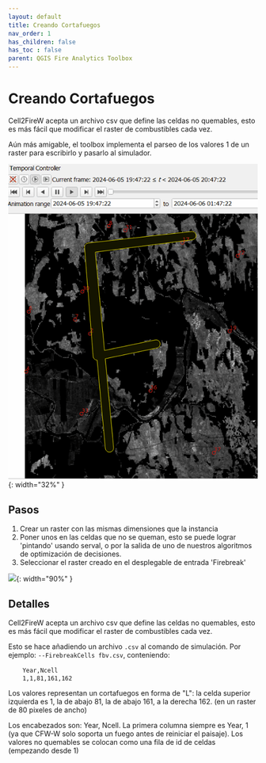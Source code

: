 ```yaml
---
layout: default
title: Creando Cortafuegos
nav_order: 1
has_children: false
has_toc : false
parent: QGIS Fire Analytics Toolbox
---
```

# Creando Cortafuegos

Cell2FireW acepta un archivo csv que define las celdas no quemables, esto es más fácil que modificar el raster de combustibles cada vez.

Aún más amigable, el toolbox implementa el parseo de los valores 1 de un raster para escribirlo y pasarlo al simulador.

![](img/algo_sim-firebreak_sample.gif){: width="32%" }

## Pasos

1. Crear un raster con las mismas dimensiones que la instancia
2. Poner unos en las celdas que no se queman, esto se puede lograr 'pintando' usando serval, o por la salida de uno de nuestros algoritmos de optimización de decisiones.
3. Seleccionar el raster creado en el desplegable de entrada 'Firebreak'

![](img/create_firebreak.gif){: width="90%" }

## Detalles

Cell2FireW acepta un archivo csv que define las celdas no quemables, esto es más fácil que modificar el raster de combustibles cada vez.

Esto se hace añadiendo un archivo `.csv` al comando de simulación. Por ejemplo: `--FirebreakCells fbv.csv`, conteniendo:

        Year,Ncell
        1,1,81,161,162

Los valores representan un cortafuegos en forma de "L": la celda superior izquierda es 1, la de abajo 81, la de abajo 161, a la derecha 162. (en un raster de 80 pixeles de ancho)

Los encabezados son: Year, Ncell.
La primera columna siempre es Year, 1 (ya que CFW-W solo soporta un fuego antes de reiniciar el paisaje).
Los valores no quemables se colocan como una fila de id de celdas (empezando desde 1)

